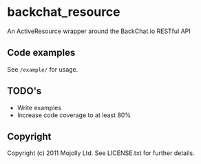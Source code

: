 backchat_resource
=================

An ActiveResource wrapper around the BackChat.io RESTful API

Code examples
-------------
See `/example/` for usage.

TODO's
------

* Write examples
* Increase code coverage to at least 80%

Copyright
---------

Copyright (c) 2011 Mojolly Ltd. See LICENSE.txt for further details.

